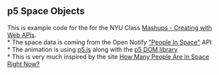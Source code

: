 p5 Space Objects
----------------

This is example code for the for the NYU Class [Mashups - Creating with Web APIs](https://github.com/craigprotzel/Mashups).  
	* The space data is coming from the Open Notify ["People In Space"](http://open-notify.org/Open-Notify-API/People-In-Space/) API  
	* The animation is using [p5.js](http://p5js.org/) along with the [p5 DOM library](http://p5js.org/reference/#/libraries/p5.dom)  
	* This is very much inspired by the site [How Many People Are In Space Right Now?](http://www.howmanypeopleareinspacerightnow.com/)
